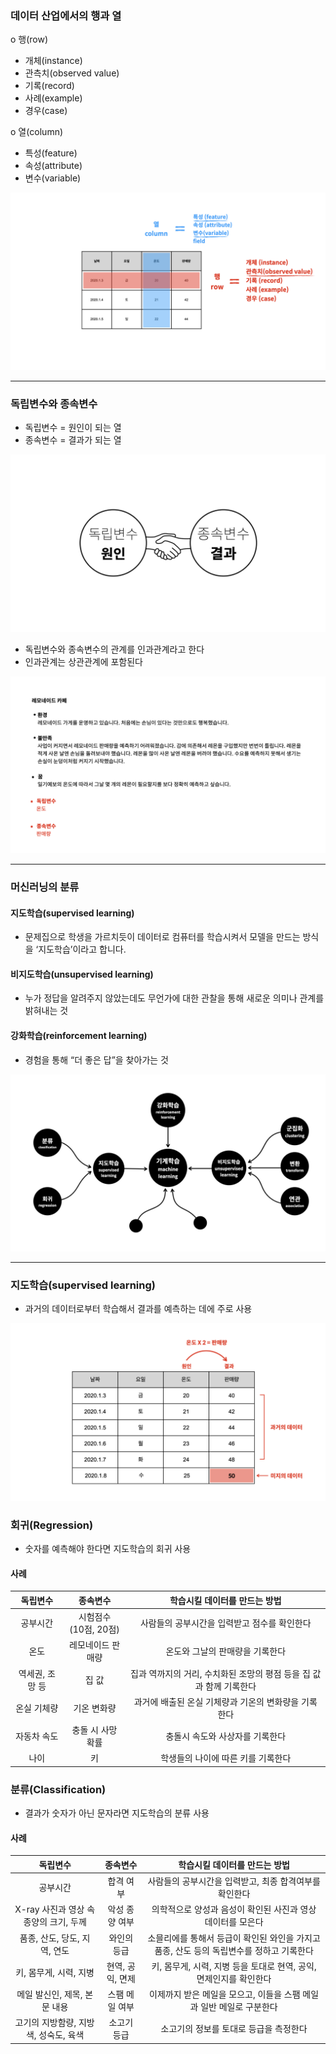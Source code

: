 ### 데이터 산업에서의 행과 열

o 행(row)
- 개체(instance)
- 관측치(observed value)
- 기록(record)
- 사례(example)
- 경우(case)

o 열(column)
- 특성(feature)
- 속성(attribute)
- 변수(variable)

![row_column](images/meaning_row_column_in_data_industry.jpeg)

------------------------------------------------------------------------------

### 독립변수와 종속변수
- 독립변수 = 원인이 되는 열
- 종속변수 = 결과가 되는 열

![variable](images/independent_var_and_dependent_var.jpeg)

- 독립변수와 종속변수의 관계를 인과관계라고 한다
- 인과관계는 상관관계에 포함된다

![example](images/example_lemonade.jpeg)

------------------------------------------------------------------------------

### 머신러닝의 분류

#### 지도학습(supervised learning)
- 문제집으로 학생을 가르치듯이 데이터로 컴퓨터를 학습시켜서 모델을 만드는 방식을 ‘지도학습’이라고 합니다.

#### 비지도학습(unsupervised learning)
- 누가 정답을 알려주지 않았는데도 무언가에 대한 관찰을 통해 새로운 의미나 관계를 밝혀내는 것

#### 강화학습(reinforcement learning)
- 경험을 통해 “더 좋은 답”을 찾아가는 것

![Classification of Machine Learning](images/classification_of_machine_learning.jpeg)

------------------------------------------------------------------------------

### 지도학습(supervised learning)
- 과거의 데이터로부터 학습해서 결과를 예측하는 데에 주로 사용

![sample_supervised_learning](images/sample_supervised_learning.jpeg)

### 회귀(Regression)
- 숫자를 예측해야 한다면 지도학습의 회귀 사용

#### 사례
|독립변수|종속변수|학습시킬 데이터를 만드는 방법|
|:----:|:----:|:---------------:|
|공부시간|시험점수<br/>(10점, 20점)|사람들의 공부시간을 입력받고 점수를 확인한다|
|온도|레모네이드 판매량|온도와 그날의 판매량을 기록한다|
|역세권, 조망 등|집 값|집과 역까지의 거리, 수치화된 조망의 평점 등을 집 값과 함께 기록한다|
|온실 기체량|기온 변화량|과거에 배출된 온실 기체량과 기온의 변화량을 기록한다|
|자동차 속도|충돌 시 사망 확률|충돌시 속도와 사상자를 기록한다|
|나이|키|학생들의 나이에 따른 키를 기록한다|


### 분류(Classification)
- 결과가 숫자가 아닌 문자라면 지도학습의 분류 사용

#### 사례
|독립변수|종속변수|학습시킬 데이터를 만드는 방법|
|:----:|:----:|:---------------:|
|공부시간|합격 여부|사람들의 공부시간을 입력받고, 최종 합격여부를 확인한다|
|X-ray 사진과 영상 속 종양의 크기, 두께|악성 종양 여부|의학적으로 양성과 음성이 확인된 사진과 영상 데이터를 모은다|
|품종, 산도, 당도, 지역, 연도|와인의 등급|소믈리에를 통해서 등급이 확인된 와인을 가지고 품종, 산도 등의 독립변수를 정하고 기록한다|
|키, 몸무게, 시력, 지병|현역, 공익, 면제|키, 몸무게, 시력, 지병 등을 토대로 현역, 공익, 면제인지를 확인한다|
|메일 발신인, 제목, 본문 내용|스팸 메일 여부|이제까지 받은 메일을 모으고, 이들을 스팸 메일과 일반 메일로 구분한다|
|고기의 지방함량, 지방색, 성숙도, 육색|소고기 등급|소고기의 정보를 토대로 등급을 측정한다|
